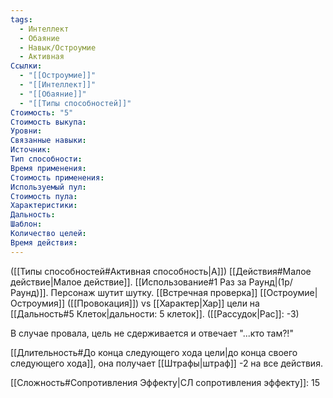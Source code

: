```yaml
---
tags:
  - Интеллект
  - Обаяние
  - Навык/Остроумие
  - Активная
Ссылки:
  - "[[Остроумие]]"
  - "[[Интеллект]]"
  - "[[Обаяние]]"
  - "[[Типы способностей]]"
Стоимость: "5"
Стоимость выкупа:
Уровни:
Связанные навыки:
Источник:
Тип способности:
Время применения:
Стоимость применения:
Используемый пул:
Стоимость пула:
Характеристики:
Дальность:
Шаблон:
Количество целей:
Время действия:
---
```

([[Типы способностей#Активная способность|А]]) [[Действия#Малое действие|Малое действие]]. [[Использование#1 Раз за Раунд|(1р/Раунд)]]. Персонаж шутит шутку. [[Встречная проверка]] [[Остроумие|Остроумия]] ([[Провокация]]) vs [[Характер|Хар]] цели на [[Дальность#5 Клеток|дальности: 5 клеток]]. ([[Рассудок|Рас]]: -3)

В случае провала, цель не сдерживается и отвечает "...кто там?!"

[[Длительность#До конца следующего хода цели|до конца своего следующего хода]], она получает [[Штрафы|штраф]] -2 на все действия. 

[[Сложность#Cопротивления Эффекту|СЛ сопротивления эффекту]]: 15